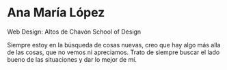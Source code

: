 # Ana María López #
Web Design: Altos de Chavón School of Design

Siempre estoy en la búsqueda de cosas nuevas, creo que hay algo más alla de las cosas, que no vemos ni apreciamos. Trato de siempre buscar el lado bueno de las situaciones y dar lo mejor de mí.